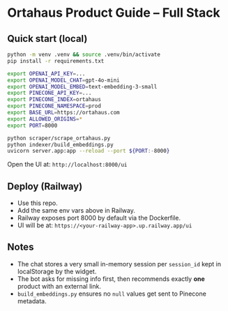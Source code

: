 # Ortahaus Product Guide – Full Stack

## Quick start (local)
```bash
python -m venv .venv && source .venv/bin/activate
pip install -r requirements.txt

export OPENAI_API_KEY=...
export OPENAI_MODEL_CHAT=gpt-4o-mini
export OPENAI_MODEL_EMBED=text-embedding-3-small
export PINECONE_API_KEY=...
export PINECONE_INDEX=ortahaus
export PINECONE_NAMESPACE=prod
export BASE_URL=https://ortahaus.com
export ALLOWED_ORIGINS=*
export PORT=8000

python scraper/scrape_ortahaus.py
python indexer/build_embeddings.py
uvicorn server.app:app --reload --port ${PORT:-8000}
```

Open the UI at: `http://localhost:8000/ui`

## Deploy (Railway)
- Use this repo.
- Add the same env vars above in Railway.
- Railway exposes port 8000 by default via the Dockerfile.
- UI will be at: `https://<your-railway-app>.up.railway.app/ui`

## Notes
- The chat stores a very small in-memory session per `session_id` kept in localStorage by the widget.
- The bot asks for missing info first, then recommends exactly **one** product with an external link.
- `build_embeddings.py` ensures no `null` values get sent to Pinecone metadata.
